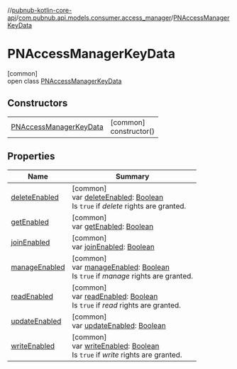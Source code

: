//[pubnub-kotlin-core-api](../../../index.md)/[com.pubnub.api.models.consumer.access_manager](../index.md)/[PNAccessManagerKeyData](index.md)

# PNAccessManagerKeyData

[common]\
open class [PNAccessManagerKeyData](index.md)

## Constructors

| | |
|---|---|
| [PNAccessManagerKeyData](-p-n-access-manager-key-data.md) | [common]<br>constructor() |

## Properties

| Name | Summary |
|---|---|
| [deleteEnabled](delete-enabled.md) | [common]<br>var [deleteEnabled](delete-enabled.md): [Boolean](https://kotlinlang.org/api/core/kotlin-stdlib/kotlin/-boolean/index.html)<br>Is `true` if *delete* rights are granted. |
| [getEnabled](get-enabled.md) | [common]<br>var [getEnabled](get-enabled.md): [Boolean](https://kotlinlang.org/api/core/kotlin-stdlib/kotlin/-boolean/index.html) |
| [joinEnabled](join-enabled.md) | [common]<br>var [joinEnabled](join-enabled.md): [Boolean](https://kotlinlang.org/api/core/kotlin-stdlib/kotlin/-boolean/index.html) |
| [manageEnabled](manage-enabled.md) | [common]<br>var [manageEnabled](manage-enabled.md): [Boolean](https://kotlinlang.org/api/core/kotlin-stdlib/kotlin/-boolean/index.html)<br>Is `true` if *manage* rights are granted. |
| [readEnabled](read-enabled.md) | [common]<br>var [readEnabled](read-enabled.md): [Boolean](https://kotlinlang.org/api/core/kotlin-stdlib/kotlin/-boolean/index.html)<br>Is `true` if *read* rights are granted. |
| [updateEnabled](update-enabled.md) | [common]<br>var [updateEnabled](update-enabled.md): [Boolean](https://kotlinlang.org/api/core/kotlin-stdlib/kotlin/-boolean/index.html) |
| [writeEnabled](write-enabled.md) | [common]<br>var [writeEnabled](write-enabled.md): [Boolean](https://kotlinlang.org/api/core/kotlin-stdlib/kotlin/-boolean/index.html)<br>Is `true` if *write* rights are granted. |
